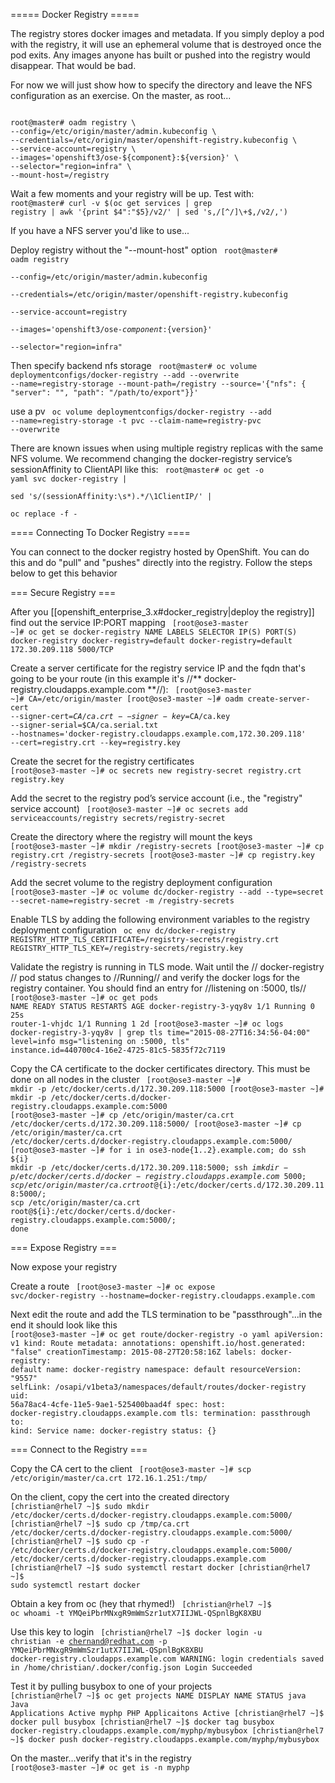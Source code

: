 ===== Docker Registry =====

The registry stores docker images and metadata. If you simply deploy a pod with the registry, it will use an ephemeral volume that is destroyed once the pod exits. Any images anyone has built or pushed into the registry would disappear. That would be bad.

For now we will just show how to specify the directory and leave the NFS configuration as an exercise. On the master, as root...

<code>
root@master# oadm registry \
--config=/etc/origin/master/admin.kubeconfig \
--credentials=/etc/origin/master/openshift-registry.kubeconfig \
--service-account=registry \
--images='openshift3/ose-${component}:${version}' \
--selector="region=infra" \ 
--mount-host=/registry
</code>


Wait a few moments and your registry will be up. Test with:
<code>
root@master# curl -v $(oc get services | grep registry | awk '{print $4":"$5}/v2/' | sed 's,/[^/]\+$,/v2/,')
</code>

If you have a NFS server you'd like to use...

Deploy registry without the "--mount-host" option
<code>
root@master# oadm registry \
--config=/etc/origin/master/admin.kubeconfig \
--credentials=/etc/origin/master/openshift-registry.kubeconfig \
--service-account=registry \
--images='openshift3/ose-${component}:${version}' \
--selector="region=infra" 
</code>

Then specify backend nfs storage
<code>
root@master# oc volume deploymentconfigs/docker-registry --add --overwrite --name=registry-storage --mount-path=/registry --source='{"nfs": { "server": "<fqdn>", "path": "/path/to/export"}}'</code>

use a pv
<code>
oc volume deploymentconfigs/docker-registry --add --name=registry-storage -t pvc --claim-name=registry-pvc --overwrite</code>

There are known issues when using multiple registry replicas with the same NFS volume. We recommend changing the docker-registry service’s sessionAffinity to ClientAPI like this:
<code>
root@master# oc get -o yaml svc docker-registry | \
      sed 's/\(sessionAffinity:\s*\).*/\1ClientIP/' | \
      oc replace -f -
</code>

==== Connecting To Docker Registry ====

You can connect to the docker registry hosted by OpenShift. You can do this and do "pull" and "pushes" directly into the registry. Follow the steps below to get this behavior

=== Secure Registry ===

After you [[openshift_enterprise_3.x#docker_registry|deploy the registry]] find out the service IP:PORT mapping
<code>
[root@ose3-master ~]# oc get se docker-registry
NAME              LABELS                    SELECTOR                  IP(S)            PORT(S)
docker-registry   docker-registry=default   docker-registry=default   172.30.209.118   5000/TCP
</code>

Create a server certificate for the registry service IP and the fqdn that's going to be your route (in this example it's //** docker-registry.cloudapps.example.com **//):
<code>
[root@ose3-master ~]# CA=/etc/origin/master
[root@ose3-master ~]# oadm create-server-cert --signer-cert=$CA/ca.crt --signer-key=$CA/ca.key --signer-serial=$CA/ca.serial.txt --hostnames='docker-registry.cloudapps.example.com,172.30.209.118' --cert=registry.crt --key=registry.key
</code>

Create the secret for the registry certificates
<code>
[root@ose3-master ~]# oc secrets new registry-secret registry.crt registry.key
</code>

Add the secret to the registry pod’s service account (i.e., the "registry" service account)
<code>
[root@ose3-master ~]# oc secrets add serviceaccounts/registry secrets/registry-secret
</code>

Create the directory where the registry will mount the keys
<code>
[root@ose3-master ~]# mkdir /registry-secrets
[root@ose3-master ~]# cp registry.crt /registry-secrets
[root@ose3-master ~]# cp registry.key /registry-secrets
</code>


Add the secret volume to the registry deployment configuration
<code>
[root@ose3-master ~]# oc volume dc/docker-registry --add --type=secret --secret-name=registry-secret -m /registry-secrets 
</code>

Enable TLS by adding the following environment variables to the registry deployment configuration
<code>
oc env dc/docker-registry REGISTRY_HTTP_TLS_CERTIFICATE=/registry-secrets/registry.crt  REGISTRY_HTTP_TLS_KEY=/registry-secrets/registry.key
</code>

Validate the registry is running in TLS mode. Wait until the // docker-registry // pod status changes to //Running// and verify the docker logs for the registry container. You should find an entry for //listening on :5000, tls//
<code>
[root@ose3-master ~]# oc get pods
NAME                      READY     STATUS    RESTARTS   AGE
docker-registry-3-yqy8v   1/1       Running   0          25s
router-1-vhjdc            1/1       Running   1          2d
[root@ose3-master ~]# oc logs docker-registry-3-yqy8v | grep tls
time="2015-08-27T16:34:56-04:00" level=info msg="listening on :5000, tls" instance.id=440700c4-16e2-4725-81c5-5835f72c7119 
</code>

Copy the CA certificate to the docker certificates directory. This must be done on all nodes in the cluster
<code>
[root@ose3-master ~]# mkdir -p /etc/docker/certs.d/172.30.209.118:5000
[root@ose3-master ~]# mkdir -p /etc/docker/certs.d/docker-registry.cloudapps.example.com:5000
[root@ose3-master ~]# cp /etc/origin/master/ca.crt /etc/docker/certs.d/172.30.209.118\:5000/
[root@ose3-master ~]# cp /etc/origin/master/ca.crt /etc/docker/certs.d/docker-registry.cloudapps.example.com\:5000/
[root@ose3-master ~]# for i in ose3-node{1..2}.example.com; do ssh ${i} mkdir -p /etc/docker/certs.d/172.30.209.118\:5000; ssh ${i} mkdir -p /etc/docker/certs.d/docker-registry.cloudapps.example.com\:5000; scp /etc/origin/master/ca.crt root@${i}:/etc/docker/certs.d/172.30.209.118\:5000/; scp /etc/origin/master/ca.crt root@${i}:/etc/docker/certs.d/docker-registry.cloudapps.example.com\:5000/; done
</code>


=== Expose Registry ===

Now expose your registry

Create a route
<code>
[root@ose3-master ~]# oc expose svc/docker-registry --hostname=docker-registry.cloudapps.example.com
</code>

Next edit the route and add the TLS termination to be "passthrough"...in the end it should look like this
<code>
[root@ose3-master ~]# oc get route/docker-registry -o yaml 
apiVersion: v1
kind: Route
metadata:
  annotations:
    openshift.io/host.generated: "false"
  creationTimestamp: 2015-08-27T20:58:16Z
  labels:
    docker-registry: default
  name: docker-registry
  namespace: default
  resourceVersion: "9557"
  selfLink: /osapi/v1beta3/namespaces/default/routes/docker-registry
  uid: 56a78ac4-4cfe-11e5-9ae1-525400baad4f
spec:
  host: docker-registry.cloudapps.example.com
  tls:
    termination: passthrough
  to:
    kind: Service
    name: docker-registry
status: {}
</code>

=== Connect to the Registry ===

Copy the CA cert to the client
<code>
[root@ose3-master ~]# scp /etc/origin/master/ca.crt 172.16.1.251:/tmp/
</code>

On the client, copy the cert into the created directory
<code>
[christian@rhel7 ~]$ sudo mkdir /etc/docker/certs.d/docker-registry.cloudapps.example.com\:5000/
[christian@rhel7 ~]$ sudo cp /tmp/ca.crt /etc/docker/certs.d/docker-registry.cloudapps.example.com\:5000/
[christian@rhel7 ~]$ sudo cp -r /etc/docker/certs.d/docker-registry.cloudapps.example.com\:5000/ /etc/docker/certs.d/docker-registry.cloudapps.example.com
[christian@rhel7 ~]$ sudo systemctl restart docker
[christian@rhel7 ~]$ sudo systemctl restart docker
</code>

Obtain a key from oc (hey that rhymed!)
<code>
[christian@rhel7 ~]$ oc whoami -t
YMQeiPbrMNxgR9mWmSzr1utX7IIJWL-QSpnlBgK8XBU
</code>

Use this key to login
<code>
[christian@rhel7 ~]$ docker login -u christian -e chernand@redhat.com -p YMQeiPbrMNxgR9mWmSzr1utX7IIJWL-QSpnlBgK8XBU docker-registry.cloudapps.example.com
WARNING: login credentials saved in /home/christian/.docker/config.json
Login Succeeded
</code>

Test it by pulling busybox to one of your projects
<code>
[christian@rhel7 ~]$ oc get projects
NAME      DISPLAY NAME        STATUS
java      Java Applications   Active
myphp     PHP Applicaitons    Active
[christian@rhel7 ~]$ docker pull busybox
[christian@rhel7 ~]$ docker tag busybox docker-registry.cloudapps.example.com/myphp/mybusybox
[christian@rhel7 ~]$ docker push  docker-registry.cloudapps.example.com/myphp/mybusybox
</code>

On the master...verify that it's in the registry
<code>
[root@ose3-master ~]# oc get is -n myphp
</code>
